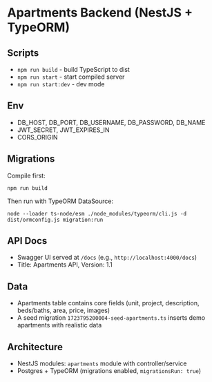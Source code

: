 # Apartments Backend (NestJS + TypeORM)

## Scripts
- `npm run build` - build TypeScript to dist
- `npm run start` - start compiled server
- `npm run start:dev` - dev mode

## Env
- DB_HOST, DB_PORT, DB_USERNAME, DB_PASSWORD, DB_NAME
- JWT_SECRET, JWT_EXPIRES_IN
- CORS_ORIGIN

## Migrations
Compile first:
```
npm run build
```
Then run with TypeORM DataSource:
```
node --loader ts-node/esm ./node_modules/typeorm/cli.js -d dist/ormconfig.js migration:run
```

## API Docs
- Swagger UI served at `/docs` (e.g., `http://localhost:4000/docs`)
- Title: Apartments API, Version: 1.1

## Data
- Apartments table contains core fields (unit, project, description, beds/baths, area, price, images)
- A seed migration `1723795200004-seed-apartments.ts` inserts demo apartments with realistic data

## Architecture
- NestJS modules: `apartments` module with controller/service
- Postgres + TypeORM (migrations enabled, `migrationsRun: true`)